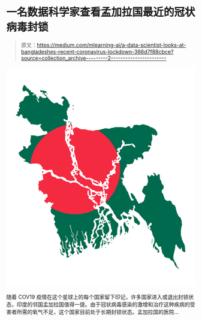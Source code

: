 # 一名数据科学家查看孟加拉国最近的冠状病毒封锁

> 原文：<https://medium.com/mlearning-ai/a-data-scientist-looks-at-bangladeshes-recent-coronavirus-lockdown-366d7f88cbce?source=collection_archive---------2----------------------->

![](img/f72f1478a28d4095eed8899a36e2b501.png)

随着 COV19 疫情在这个星球上的每个国家留下印记，许多国家进入或退出封锁状态，印度的邻国孟加拉国值得一提。由于冠状病毒感染的激增和治疗这种疾病的受害者所需的氧气不足，这个国家目前处于长期封锁状态。孟加拉国的医院…